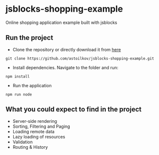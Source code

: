 # jsblocks-shopping-example

Online shopping application example built with jsblocks

## Run the project

 * Clone the repository or directly download it from [here](https://github.com/astoilkov/jsblocks-shopping-example/archive/master.zip)

```
git clone https://github.com/astoilkov/jsblocks-shopping-example.git
```

 * Install dependencies. Navigate to the folder and run:

```
npm install
```

 * Run the application

```
npm run node
```

## What you could expect to find in the project

 * Server-side rendering
 * Sorting, Filtering and Paging
 * Loading remote data
 * Lazy loading of resources
 * Validation
 * Routing & History
